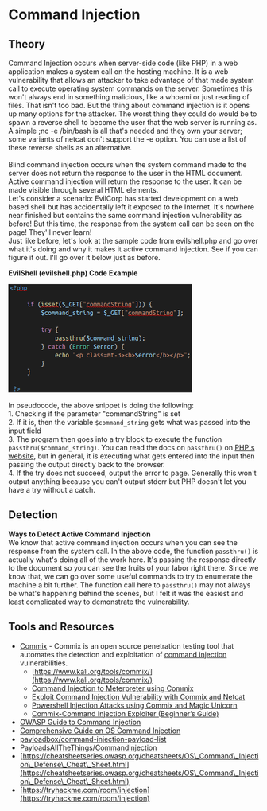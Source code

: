 # Command Injection

## Theory

Command Injection occurs when server-side code (like PHP) in a web application makes a system call on the hosting machine.  It is a web vulnerability that allows an attacker to take advantage of that made system call to execute operating system commands on the server.  Sometimes this won't always end in something malicious, like a whoami or just reading of files.  That isn't too bad.  But the thing about command injection is it opens up many options for the attacker.  The worst thing they could do would be to spawn a reverse shell to become the user that the web server is running as.  A simple ;nc -e /bin/bash is all that's needed and they own your server; some variants of netcat don't support the -e option. You can use a list of these reverse shells as an alternative. \
\
Blind command injection occurs when the system command made to the server does not return the response to the user in the HTML document.  Active command injection will return the response to the user.  It can be made visible through several HTML elements. \
Let's consider a scenario: EvilCorp has started development on a web based shell but has accidentally left it exposed to the Internet.  It's nowhere near finished but contains the same command injection vulnerability as before!  But this time, the response from the system call can be seen on the page!  They'll never learn!\
Just like before, let's look at the sample code from evilshell.php and go over what it's doing and why it makes it active command injection.  See if you can figure it out.  I'll go over it below just as before.

**EvilShell (evilshell.php) Code Example**

![](<../../.gitbook/assets/image (36).png>)

In pseudocode, the above snippet is doing the following:\
1\. Checking if the parameter "commandString" is set\
2\. If it is, then the variable `$command_string` gets what was passed into the input field\
3\. The program then goes into a try block to execute the function `passthru($command_string)`.  You can read the docs on `passthru()` on [PHP's website](https://www.php.net/manual/en/function.passthru.php), but in general, it is executing what gets entered into the input then passing the output directly back to the browser.\
4\. If the try does not succeed, output the error to page.  Generally this won't output anything because you can't output stderr but PHP doesn't let you have a try without a catch.

## **Detection**

**Ways to Detect Active Command Injection**\
We know that active command injection occurs when you can see the response from the system call.  In the above code, the function `passthru()` is actually what's doing all of the work here.  It's passing the response directly to the document so you can see the fruits of your labor right there.  Since we know that, we can go over some useful commands to try to enumerate the machine a bit further.  The function call here to `passthru()` may not always be what's happening behind the scenes, but I felt it was the easiest and least complicated way to demonstrate the vulnerability. &#x20;

## **Tools and Resources**

* [Commix](https://github.com/commixproject/commix) - Commix is an open source penetration testing tool that automates the detection and exploitation of [command injection](https://www.owasp.org/index.php/Command\_Injection) vulnerabilities.
  * [https://www.kali.org/tools/commix/](https://www.kali.org/tools/commix/)
  * [Command Injection to Meterpreter using Commix](https://www.hackingarticles.in/command-injection-meterpreter-using-commix/)
  * [Exploit Command Injection Vulnerability with Commix and Netcat](https://www.hackingarticles.in/exploit-command-injection-vulnearbility-commix-netcat/)
  * [Powershell Injection Attacks using Commix and Magic Unicorn](https://www.hackingarticles.in/powershell-injection-attacks-using-commix-magic-unicorn/)
  * [Commix-Command Injection Exploiter (Beginner’s Guide)](https://www.hackingarticles.in/commix-command-injection-exploiter-beginners-guide/)
* [OWASP Guide to Command Injection](https://owasp.org/www-community/attacks/Command\_Injection)&#x20;
* [Comprehensive Guide on OS Command Injection](https://www.hackingarticles.in/comprehensive-guide-on-os-command-injection/)
* [payloadbox/command-injection-payload-list](https://github.com/payloadbox/command-injection-payload-list)
* [PayloadsAllTheThings/CommandInjection](https://github.com/swisskyrepo/PayloadsAllTheThings/tree/master/Command%20Injection)
* [https://cheatsheetseries.owasp.org/cheatsheets/OS\_Command\_Injection\_Defense\_Cheat\_Sheet.html](https://cheatsheetseries.owasp.org/cheatsheets/OS\_Command\_Injection\_Defense\_Cheat\_Sheet.html)
* [https://tryhackme.com/room/injection](https://tryhackme.com/room/injection)
